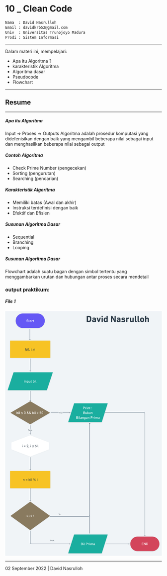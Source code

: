 # 10 \_ Clean Code

```
Nama  : David Nasrulloh
Email : davidkrb52@gmail.com
Univ  : Universitas Trunojoyo Madura
Prodi : Sistem Informasi
```

---

Dalam materi ini, mempelajari:

- Apa itu Algoritma ?
- karakteristik Algoritma
- Algoritma dasar
- Pseudocode
- Flowchart

---

## Resume

---

##### Apa itu Algoritma

Input => Proses => Outputs
Algoritma adalah prosedur komputasi yang didefenisikan dengan baik yang mengambil beberapa nilai sebagai input dan menghasilkan beberapa nilai sebagai output

##### Contoh Algoritma

- Check Prime Number (pengecekan)
- Sorting (pengurutan)
- Searching (pencarian)

##### Karakteristik Algoritma

- Memiliki batas (Awal dan akhir)
- Instruksi terdefinisi dengan baik
- Efektif dan Efisien

##### Susunan Algoritma Dasar

- Sequential
- Branching
- Looping

##### Susunan Algoritma Dasar

Flowchart adalah suatu bagan dengan simbol tertentu yang menggambarkan urutan dan hubungan antar proses secara mendetail

### output praktikum:

##### File 1

![file1](./screenshots/prak1.png)

---

02 September 2022 | David Nasrulloh
